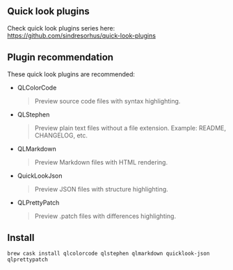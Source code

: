 ## Quick look plugins

Check quick look plugins series here: <https://github.com/sindresorhus/quick-look-plugins>

## Plugin recommendation

These quick look plugins are recommended:

* QLColorCode
	> Preview source code files with syntax highlighting.
* QLStephen
	> Preview plain text files without a file extension. Example: README, CHANGELOG, etc.
* QLMarkdown
	> Preview Markdown files with HTML rendering.
* QuickLookJson
	> Preview JSON files with structure highlighting.
* QLPrettyPatch
	> Preview .patch files with differences highlighting.

## Install

	brew cask install qlcolorcode qlstephen qlmarkdown quicklook-json qlprettypatch


